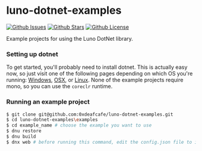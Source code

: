 # luno-dotnet-examples
[![Github Issues](https://img.shields.io/github/issues/0xdeafcafe/luno-dotnet-examples.svg?style=flat-square)](https://github.com/0xdeafcafe/luno-dotnet-examples/issues) 
[![Github Stars](https://img.shields.io/github/stars/0xdeafcafe/luno-dotnet-examples.svg?style=flat-square)](https://github.com/0xdeafcafe/luno-dotnet-examples/stargazers) 
[![Github License](https://img.shields.io/github/license/0xdeafcafe/luno-dotnet-examples.svg?style=flat-square)](https://github.com/0xdeafcafe/luno-dotnet-examples/blob/master/LICENSE)

Example projects for using the Luno DotNet library.

### Setting up dotnet
To get started, you'll probably need to install dotnet. This is actually easy now, so just visit one of the following pages depending on which OS you're running: [Windows](https://docs.asp.net/en/latest/getting-started/installing-on-windows.html), [OSX](https://docs.asp.net/en/latest/getting-started/installing-on-mac.html), or [Linux](https://docs.asp.net/en/latest/getting-started/installing-on-linux.html). None of the example projects require mono, so you can use the `coreclr` runtime.

### Running an example project
```bash
$ git clone git@github.com:0xdeafcafe/luno-dotnet-examples.git
$ cd luno-dotnet-examples\examples
$ cd example_name # choose the example you want to use
$ dnu restore
$ dnu build
$ dnx web # before running this command, edit the config.json file to include your luno api keys
```